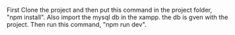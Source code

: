 First Clone the project and then put this command in the project folder, "npm install".
Also import the mysql db in the xampp. the db is gven with the project. 
Then run this command, "npm run dev".
